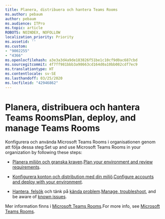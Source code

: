 ```yaml
---
title: Planera, distribuera och hantera Teams Rooms
ms.author: pebaum
author: pebaum
ms.audience: ITPro
ms.topic: article
ROBOTS: NOINDEX, NOFOLLOW
localization_priority: Priority
ms.assetid: ''
ms.custom:
- "9002255"
- "4366"
ms.openlocfilehash: a3e3a3d4a9de183826f51be1c10cf9d0ac687cbd
ms.sourcegitcommit: 4f7ff981bbb3a98663cd164d0a10bb082cdf7ec9
ms.translationtype: HT
ms.contentlocale: sv-SE
ms.lasthandoff: 03/25/2020
ms.locfileid: "42946862"
---
```

# <a name="plan-deploy-and-manage-teams-rooms"></a><span data-ttu-id="ff299-102">Planera, distribuera och hantera Teams Rooms</span><span class="sxs-lookup"><span data-stu-id="ff299-102">Plan, deploy, and manage Teams Rooms</span></span>

<span data-ttu-id="ff299-103">Konfigurera och använda Microsoft Teams Rooms i organisationen genom att följa dessa steg:</span><span class="sxs-lookup"><span data-stu-id="ff299-103">Set up and use Microsoft Teams Rooms in your organization by following these steps:</span></span> 

- <span data-ttu-id="ff299-104">[Planera miljön och granska kraven](https://docs.microsoft.com/microsoftteams/rooms/rooms-plan).</span><span class="sxs-lookup"><span data-stu-id="ff299-104">[Plan your environment and review requirements](https://docs.microsoft.com/microsoftteams/rooms/rooms-plan).</span></span>

- <span data-ttu-id="ff299-105">[Konfigurera konton och distribution med din miljö](https://docs.microsoft.com/microsoftteams/rooms/rooms-deploy).</span><span class="sxs-lookup"><span data-stu-id="ff299-105">[Configure accounts and deploy with your environment](https://docs.microsoft.com/microsoftteams/rooms/rooms-deploy).</span></span>

- <span data-ttu-id="ff299-106">[Hantera, felsök](https://docs.microsoft.com/microsoftteams/rooms/rooms-manage#troubleshooting) och tänk på [kända problem](https://docs.microsoft.com/microsoftteams/rooms/known-issues).</span><span class="sxs-lookup"><span data-stu-id="ff299-106">[Manage, troubleshoot](https://docs.microsoft.com/microsoftteams/rooms/rooms-manage#troubleshooting), and be aware of [known issues](https://docs.microsoft.com/microsoftteams/rooms/known-issues).</span></span> 

<span data-ttu-id="ff299-107">Mer information finns i [Microsoft Teams Rooms](https://docs.microsoft.com/microsoftteams/rooms/).</span><span class="sxs-lookup"><span data-stu-id="ff299-107">For more info, see [Microsoft Teams Rooms](https://docs.microsoft.com/microsoftteams/rooms/).</span></span>

